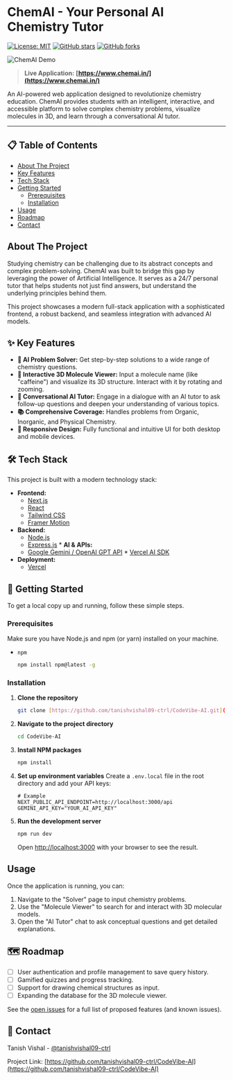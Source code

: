 # ChemAI - Your Personal AI Chemistry Tutor

[![License: MIT](https://img.shields.io/badge/License-MIT-yellow.svg)](https://opensource.org/licenses/MIT)
[![GitHub stars](https://img.shields.io/github/stars/tanishvishal09-ctrl/CodeVibe-AI?style=social)](https://github.com/tanishvishal09-ctrl/CodeVibe-AI/stargazers)
[![GitHub forks](https://img.shields.io/github/forks/tanishvishal09-ctrl/CodeVibe-AI?style=social)](https://github.com/tanishvishal09-ctrl/CodeVibe-AI/network/members)

![ChemAI Demo](https://www.chemai.in/opengraph-image.png)

> **Live Application:** **[https://www.chemai.in/](https://www.chemai.in/)**

An AI-powered web application designed to revolutionize chemistry education. ChemAI provides students with an intelligent, interactive, and accessible platform to solve complex chemistry problems, visualize molecules in 3D, and learn through a conversational AI tutor.

---

## 📋 Table of Contents

- [About The Project](#about-the-project)
- [Key Features](#-key-features)
- [Tech Stack](#-tech-stack)
- [Getting Started](#-getting-started)
  - [Prerequisites](#prerequisites)
  - [Installation](#installation)
- [Usage](#usage)
- [Roadmap](#-roadmap)
- [Contact](#-contact)

## About The Project

Studying chemistry can be challenging due to its abstract concepts and complex problem-solving. ChemAI was built to bridge this gap by leveraging the power of Artificial Intelligence. It serves as a 24/7 personal tutor that helps students not just find answers, but understand the underlying principles behind them.

This project showcases a modern full-stack application with a sophisticated frontend, a robust backend, and seamless integration with advanced AI models.

## ✨ Key Features

-   **🤖 AI Problem Solver:** Get step-by-step solutions to a wide range of chemistry questions.
-   **🔬 Interactive 3D Molecule Viewer:** Input a molecule name (like "caffeine") and visualize its 3D structure. Interact with it by rotating and zooming.
-   **💬 Conversational AI Tutor:** Engage in a dialogue with an AI tutor to ask follow-up questions and deepen your understanding of various topics.
-   **📚 Comprehensive Coverage:** Handles problems from Organic, Inorganic, and Physical Chemistry.
-   **📱 Responsive Design:** Fully functional and intuitive UI for both desktop and mobile devices.

## 🛠️ Tech Stack

This project is built with a modern technology stack:

* **Frontend:**
    * [Next.js](https://nextjs.org/)
    * [React](https://reactjs.org/)
    * [Tailwind CSS](https://tailwindcss.com/)
    * [Framer Motion](https://www.framer.com/motion/)
* **Backend:**
    * [Node.js](https://nodejs.org/)
    * [Express.js](https://expressjs.com/) * **AI & APIs:**
    * [Google Gemini / OpenAI GPT API](https://openai.com/blog/openai-api) * [Vercel AI SDK](https://sdk.vercel.ai/docs)
* **Deployment:**
    * [Vercel](https://vercel.com/)

## 🚀 Getting Started

To get a local copy up and running, follow these simple steps.

### Prerequisites

Make sure you have Node.js and npm (or yarn) installed on your machine.
* `npm`
    ```sh
    npm install npm@latest -g
    ```

### Installation

1.  **Clone the repository**
    ```sh
    git clone [https://github.com/tanishvishal09-ctrl/CodeVibe-AI.git](https://github.com/tanishvishal09-ctrl/CodeVibe-AI.git)
    ```
2.  **Navigate to the project directory**
    ```sh
    cd CodeVibe-AI
    ```
3.  **Install NPM packages**
    ```sh
    npm install
    ```
4.  **Set up environment variables**
    Create a `.env.local` file in the root directory and add your API keys:
    ```env
    # Example
    NEXT_PUBLIC_API_ENDPOINT=http://localhost:3000/api
    GEMINI_API_KEY="YOUR_AI_API_KEY"
    ```
5.  **Run the development server**
    ```sh
    npm run dev
    ```
    Open [http://localhost:3000](http://localhost:3000) with your browser to see the result.

## Usage

Once the application is running, you can:
1.  Navigate to the "Solver" page to input chemistry problems.
2.  Use the "Molecule Viewer" to search for and interact with 3D molecular models.
3.  Open the "AI Tutor" chat to ask conceptual questions and get detailed explanations.

## 🗺️ Roadmap

-   [ ] User authentication and profile management to save query history.
-   [ ] Gamified quizzes and progress tracking.
-   [ ] Support for drawing chemical structures as input.
-   [ ] Expanding the database for the 3D molecule viewer.

See the [open issues](https://github.com/tanishvishal09-ctrl/CodeVibe-AI/issues) for a full list of proposed features (and known issues).

## 📧 Contact

Tanish Vishal - [@tanishvishal09-ctrl](https://github.com/tanishvishal09-ctrl)

Project Link: [https://github.com/tanishvishal09-ctrl/CodeVibe-AI](https://github.com/tanishvishal09-ctrl/CodeVibe-AI)
